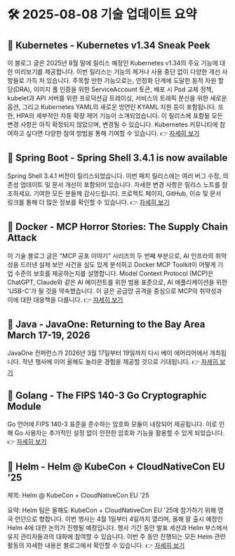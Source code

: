 # 🛠️ 2025-08-08 기술 업데이트 요약

## 🔹 Kubernetes - Kubernetes v1.34 Sneak Peek
이 블로그 글은 2025년 8월 말에 릴리스 예정인 Kubernetes v1.34의 주요 기능에 대한 미리보기를 제공합니다. 이번 릴리스는 기능의 제거나 사용 중단 없이 다양한 개선 사항들로 가득 차 있습니다. 주목할 만한 기능으로는, 안정화 단계에 도달한 동적 자원 할당(DRA), 이미지 풀 인증을 위한 ServiceAccount 토큰, 배포 시 Pod 교체 정책, kubelet과 API 서버를 위한 프로덕션급 트레이싱, 서비스의 트래픽 분산을 위한 새로운 옵션, 그리고 Kubernetes YAML의 새로운 방언인 KYAML 지원 등이 포함됩니다. 또한, HPA의 세부적인 자동 확장 제어 기능이 소개되었습니다. 이 릴리스에 포함될 모든 변경 사항은 아직 확정되지 않았으며, 변경될 수 있습니다. Kubernetes 커뮤니티에 참여하고 싶다면 다양한 참여 방법을 통해 기여할 수 있습니다.
👉 [자세히 보기](https://kubernetes.io/blog/2025/07/28/kubernetes-v1-34-sneak-peek/)

## 🔹 Spring Boot - Spring Shell 3.4.1 is now available
Spring Shell 3.4.1 버전이 릴리스되었습니다. 이번 패치 릴리스에는 여러 버그 수정, 의존성 업데이트 및 문서 개선이 포함되어 있습니다. 자세한 변경 사항은 릴리스 노트를 참조하세요. 기여한 모든 분들께 감사드립니다. 프로젝트 페이지, GitHub, 이슈 및 문서 링크를 통해 더 많은 정보를 확인할 수 있습니다.
👉 [자세히 보기](https://spring.io/blog/2025/08/04/spring-shell-3-4-1-available)

## 🔹 Docker - MCP Horror Stories: The Supply Chain Attack
이 기술 블로그 글은 "MCP 공포 이야기" 시리즈의 두 번째 부분으로, AI 인프라의 취약성을 드러낸 실제 보안 사건을 심도 있게 분석하고 Docker MCP Toolkit이 어떻게 기업 수준의 보호를 제공하는지를 설명합니다. Model Context Protocol (MCP)은 ChatGPT, Claude와 같은 AI 에이전트를 위한 범용 표준으로, AI 애플리케이션을 위한 'USB-C'가 될 것을 약속했습니다. 이 글은 공급망 공격을 중심으로 MCP의 취약성과 이에 대한 대응책을 다룹니다.
👉 [자세히 보기](https://www.docker.com/blog/mcp-horror-stories-the-supply-chain-attack/)

## 🔹 Java - JavaOne: Returning to the Bay Area March 17-19, 2026
JavaOne 컨퍼런스가 2026년 3월 17일부터 19일까지 다시 베이 에어리어에서 개최됩니다. 작년 행사에 이어 올해도 놀라운 경험을 제공할 것으로 기대됩니다.
👉 [자세히 보기](https://inside.java/2025/08/04/javaone-returns-2026/)

## 🔹 Golang - The FIPS 140-3 Go Cryptographic Module
Go 언어에 FIPS 140-3 표준을 준수하는 암호화 모듈이 내장되어 제공됩니다. 이로 인해 Go 사용자는 추가적인 설정 없이 안전한 암호화 기능을 활용할 수 있게 되었습니다.
👉 [자세히 보기](https://go.dev/blog/fips140)

## 🔹 Helm - Helm @ KubeCon + CloudNativeCon EU '25
제목: Helm @ KubeCon + CloudNativeCon EU '25

요약: Helm 팀은 올해도 KubeCon + CloudNativeCon EU '25에 참가하기 위해 영국 런던으로 향합니다. 이번 행사는 4월 1일부터 4일까지 열리며, 올해 말 출시 예정인 Helm 4에 대한 논의가 진행될 예정입니다. 행사 기간 동안 발표 세션과 Helm 부스에서 유지 관리자들과의 대화에 참여할 수 있습니다. 이번 주 동안 진행되는 모든 Helm 관련 활동의 자세한 내용은 블로그에서 확인할 수 있습니다.
👉 [자세히 보기](https://helm.sh/blog/helm-at-kubecon-eu-25/)

